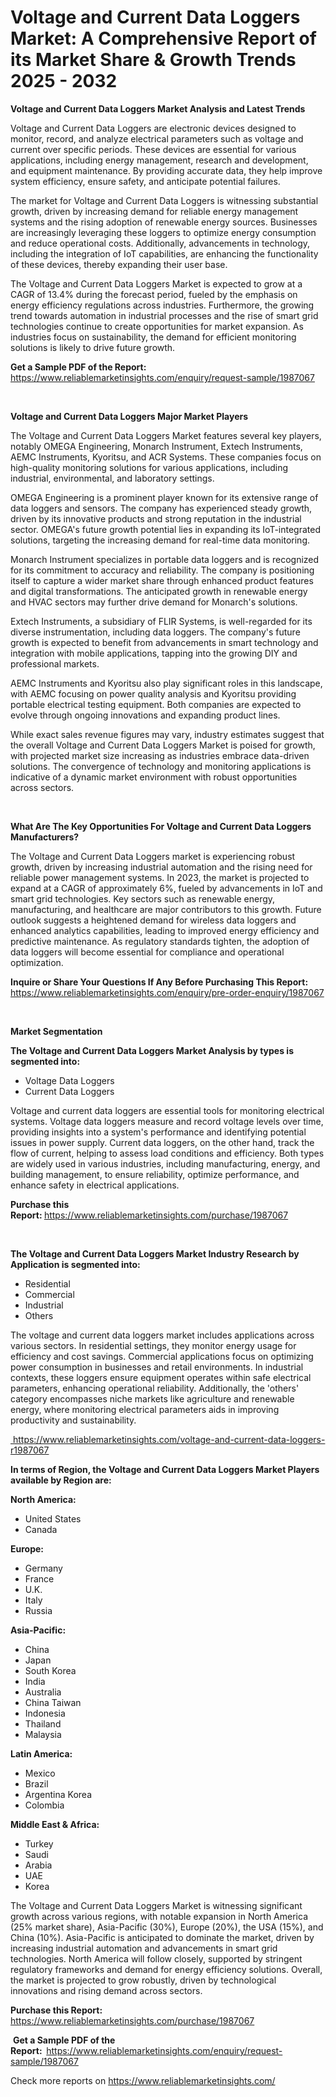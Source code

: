 <p><h1>Voltage and Current Data Loggers Market: A Comprehensive Report of its Market Share & Growth Trends 2025 - 2032</h1></p><p><strong>Voltage and Current Data Loggers Market Analysis and Latest Trends</strong></p>
<p><p>Voltage and Current Data Loggers are electronic devices designed to monitor, record, and analyze electrical parameters such as voltage and current over specific periods. These devices are essential for various applications, including energy management, research and development, and equipment maintenance. By providing accurate data, they help improve system efficiency, ensure safety, and anticipate potential failures.</p><p>The market for Voltage and Current Data Loggers is witnessing substantial growth, driven by increasing demand for reliable energy management systems and the rising adoption of renewable energy sources. Businesses are increasingly leveraging these loggers to optimize energy consumption and reduce operational costs. Additionally, advancements in technology, including the integration of IoT capabilities, are enhancing the functionality of these devices, thereby expanding their user base.</p><p>The Voltage and Current Data Loggers Market is expected to grow at a CAGR of 13.4% during the forecast period, fueled by the emphasis on energy efficiency regulations across industries. Furthermore, the growing trend towards automation in industrial processes and the rise of smart grid technologies continue to create opportunities for market expansion. As industries focus on sustainability, the demand for efficient monitoring solutions is likely to drive future growth.</p></p>
<p><strong>Get a Sample PDF of the Report:&nbsp;</strong> <a href="https://www.reliablemarketinsights.com/enquiry/request-sample/1987067?utm_campaign=3204&utm_medium=2&utm_source=Github&utm_content=ia&utm_term=10042025&utm_id=voltage-and-current-data-loggers">https://www.reliablemarketinsights.com/enquiry/request-sample/1987067</a></p>
<p>&nbsp;</p>
<p><strong>Voltage and Current Data Loggers Major Market Players</strong></p>
<p><p>The Voltage and Current Data Loggers Market features several key players, notably OMEGA Engineering, Monarch Instrument, Extech Instruments, AEMC Instruments, Kyoritsu, and ACR Systems. These companies focus on high-quality monitoring solutions for various applications, including industrial, environmental, and laboratory settings.</p><p>OMEGA Engineering is a prominent player known for its extensive range of data loggers and sensors. The company has experienced steady growth, driven by its innovative products and strong reputation in the industrial sector. OMEGA's future growth potential lies in expanding its IoT-integrated solutions, targeting the increasing demand for real-time data monitoring.</p><p>Monarch Instrument specializes in portable data loggers and is recognized for its commitment to accuracy and reliability. The company is positioning itself to capture a wider market share through enhanced product features and digital transformations. The anticipated growth in renewable energy and HVAC sectors may further drive demand for Monarch's solutions.</p><p>Extech Instruments, a subsidiary of FLIR Systems, is well-regarded for its diverse instrumentation, including data loggers. The company's future growth is expected to benefit from advancements in smart technology and integration with mobile applications, tapping into the growing DIY and professional markets.</p><p>AEMC Instruments and Kyoritsu also play significant roles in this landscape, with AEMC focusing on power quality analysis and Kyoritsu providing portable electrical testing equipment. Both companies are expected to evolve through ongoing innovations and expanding product lines.</p><p>While exact sales revenue figures may vary, industry estimates suggest that the overall Voltage and Current Data Loggers Market is poised for growth, with projected market size increasing as industries embrace data-driven solutions. The convergence of technology and monitoring applications is indicative of a dynamic market environment with robust opportunities across sectors.</p></p>
<p>&nbsp;</p>
<p><strong>What Are The Key Opportunities For Voltage and Current Data Loggers Manufacturers?</strong></p>
<p><p>The Voltage and Current Data Loggers market is experiencing robust growth, driven by increasing industrial automation and the rising need for reliable power management systems. In 2023, the market is projected to expand at a CAGR of approximately 6%, fueled by advancements in IoT and smart grid technologies. Key sectors such as renewable energy, manufacturing, and healthcare are major contributors to this growth. Future outlook suggests a heightened demand for wireless data loggers and enhanced analytics capabilities, leading to improved energy efficiency and predictive maintenance. As regulatory standards tighten, the adoption of data loggers will become essential for compliance and operational optimization.</p></p>
<p><strong>Inquire or Share Your Questions If Any Before Purchasing This Report:</strong> <a href="https://www.reliablemarketinsights.com/enquiry/pre-order-enquiry/1987067?utm_campaign=3204&utm_medium=2&utm_source=Github&utm_content=ia&utm_term=10042025&utm_id=voltage-and-current-data-loggers">https://www.reliablemarketinsights.com/enquiry/pre-order-enquiry/1987067</a></p>
<p>&nbsp;</p>
<p><strong>Market Segmentation</strong></p>
<p><strong>The Voltage and Current Data Loggers Market Analysis by types is segmented into:</strong></p>
<p><ul><li>Voltage Data Loggers</li><li>Current Data Loggers</li></ul></p>
<p><p>Voltage and current data loggers are essential tools for monitoring electrical systems. Voltage data loggers measure and record voltage levels over time, providing insights into a system's performance and identifying potential issues in power supply. Current data loggers, on the other hand, track the flow of current, helping to assess load conditions and efficiency. Both types are widely used in various industries, including manufacturing, energy, and building management, to ensure reliability, optimize performance, and enhance safety in electrical applications.</p></p>
<p><strong>Purchase this Report:&nbsp;</strong><a href="https://www.reliablemarketinsights.com/purchase/1987067?utm_campaign=3204&utm_medium=2&utm_source=Github&utm_content=ia&utm_term=10042025&utm_id=voltage-and-current-data-loggers">https://www.reliablemarketinsights.com/purchase/1987067</a></p>
<p>&nbsp;</p>
<p><strong>The Voltage and Current Data Loggers Market Industry Research by Application is segmented into:</strong></p>
<p><ul><li>Residential</li><li>Commercial</li><li>Industrial</li><li>Others</li></ul></p>
<p><p>The voltage and current data loggers market includes applications across various sectors. In residential settings, they monitor energy usage for efficiency and cost savings. Commercial applications focus on optimizing power consumption in businesses and retail environments. In industrial contexts, these loggers ensure equipment operates within safe electrical parameters, enhancing operational reliability. Additionally, the 'others' category encompasses niche markets like agriculture and renewable energy, where monitoring electrical parameters aids in improving productivity and sustainability.</p></p>
<p><a href="https://www.reliablemarketinsights.com/voltage-and-current-data-loggers-r1987067?utm_campaign=3204&utm_medium=2&utm_source=Github&utm_content=ia&utm_term=10042025&utm_id=voltage-and-current-data-loggers">&nbsp;https://www.reliablemarketinsights.com/voltage-and-current-data-loggers-r1987067</a></p>
<p><strong>In terms of Region, the Voltage and Current Data Loggers Market Players available by Region are:</strong></p>
<p>
    <p> <strong> North America: </strong>
        <ul>
            <li>United States</li>
            <li>Canada</li>
        </ul>
        </p> 
    <p> <strong> Europe: </strong>
        <ul>
            <li>Germany</li>
            <li>France</li>
            <li>U.K.</li>
            <li>Italy</li>
            <li>Russia</li>
        </ul>
        </p> 
    <p> <strong> Asia-Pacific: </strong>
        <ul>
            <li>China</li>
            <li>Japan</li>
            <li>South Korea</li>
            <li>India</li>
            <li>Australia</li>
            <li>China Taiwan</li>
            <li>Indonesia</li>
            <li>Thailand</li>
            <li>Malaysia</li>
        </ul>
        </p> 
    <p> <strong> Latin America: </strong>
        <ul>
            <li>Mexico</li>
            <li>Brazil</li>
            <li>Argentina Korea</li>
            <li>Colombia</li>
        </ul>
        </p> 
    <p> <strong> Middle East & Africa: </strong>
        <ul>
            <li>Turkey</li>
            <li>Saudi</li>
            <li>Arabia</li>
            <li>UAE</li>
            <li>Korea</li>
        </ul>
    </p>
    </p>
<p><p>The Voltage and Current Data Loggers Market is witnessing significant growth across various regions, with notable expansion in North America (25% market share), Asia-Pacific (30%), Europe (20%), the USA (15%), and China (10%). Asia-Pacific is anticipated to dominate the market, driven by increasing industrial automation and advancements in smart grid technologies. North America will follow closely, supported by stringent regulatory frameworks and demand for energy efficiency solutions. Overall, the market is projected to grow robustly, driven by technological innovations and rising demand across sectors.</p></p>
<p><strong>Purchase this Report: </strong><a href="https://www.reliablemarketinsights.com/purchase/1987067?utm_campaign=3204&utm_medium=2&utm_source=Github&utm_content=ia&utm_term=10042025&utm_id=voltage-and-current-data-loggers">https://www.reliablemarketinsights.com/purchase/1987067</a></p>
<p>&nbsp;<strong>Get a Sample PDF of the Report:&nbsp;&nbsp;</strong><a href="https://www.reliablemarketinsights.com/enquiry/request-sample/1987067?utm_campaign=3204&utm_medium=2&utm_source=Github&utm_content=ia&utm_term=10042025&utm_id=voltage-and-current-data-loggers">https://www.reliablemarketinsights.com/enquiry/request-sample/1987067</a></p>
<p><strong></strong></p>
<p>Check more reports on <a href="https://www.reliablemarketinsights.com/?utm_campaign=3204&utm_medium=2&utm_source=Github&utm_content=ia&utm_term=10042025&utm_id=voltage-and-current-data-loggers">https://www.reliablemarketinsights.com/</a></p>